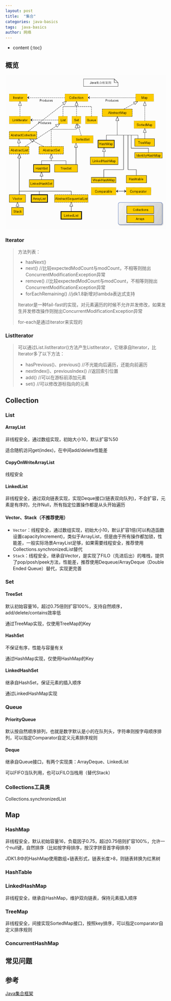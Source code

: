 ```yaml
---
layout: post
title:  "集合"
categories: java-basics
tags:  java-basics
author: 网络
---
```


* content
{:toc}









## 概览

![java_collections_all.gif](/images/collection-map/java_collections_all.gif)

### Iterator

> 方法列表：
>
> * hasNext()
> * next() //比较expectedModCount与modCount，不相等则抛出ConcurrentModificationException异常
> * remove() //比较expectedModCount与modCount，不相等则抛出ConcurrentModificationException异常
> * forEachRemaining() //jdk1.8新增对lambda表达式支持
>
> Iterator是一种fail-fast的实现，对元素遍历的时候不允许并发修改，如果发生并发修改操作则抛出ConcurrentModificationException异常
>
> for-each是通过iterator来实现的

### ListIterator

> 可以通过List.listIterator()方法产生ListIterator，它继承自Iterator，比Iterator多了以下方法：
>
> * hasPrevious()、previous() //不光能向后遍历，还能向前遍历
> * nextIndex()、previousIndex() //返回索引位置
> * add() //可以在游标前添加元素
> * set() //可以修改游标指向的元素

## Collection

### List

#### ArrayList

非线程安全，通过数组实现，初始大小10，默认扩容%50

适合随机访问get(index)，在中间add/delete性能差

#### CopyOnWriteArrayList

线程安全

#### LinkedList

非线程安全，通过双向链表实现，实现Deque接口(链表双向队列)，不会扩容，元素是有序的，允许Null，所有指定位置操作都是从头开始遍历

#### Vector、Stack（不推荐使用）

* `Vector`：线程安全，通过数组实现，初始大小10，默认扩容1倍(可以构造函数设置capacityIncrement)，类似于ArrayList，但是由于所有操作都加锁，性能差，一般实际场景ArrayList足够，如果需要线程安全，推荐使用Collections.synchronizedList替代
* `Stack`：线程安全，继承自Vector，是实现了FILO（先进后出）的堆栈，提供了pop/posh/peek方法，性能差，推荐使用Dequeue/ArrayDeque（Double Ended Queue）替代，实现更完善

### Set

#### TreeSet

默认初始容量16，超过0.75倍则扩容100%，支持自然顺序，add/delete/contains效率低

通过TreeMap实现，仅使用TreeMap的Key

#### HashSet

不保证有序，性能与容量有关

通过HashMap实现，仅使用HashMap的Key

#### LinkedHashSet

继承自HashSet，保证元素的插入顺序

通过LinkedHashMap实现

### Queue

#### PriorityQueue

默认按自然顺序排列，也就是数字默认是小的在队列头，字符串则按字母顺序排列，可以指定Comparator自定义元素排序规则

#### Deque

继承自Queue接口，有两个实现类：ArrayDeque、LinkedList

可以FIFO当队列用，也可以FILO当栈用（替代Stack）

### Collections工具类

Collections.synchronizedList

## Map

### HashMap

非线程安全，默认初始容量16，负载因子0.75，超过0.75倍则扩容100%，允许一个null键，自然排序（比如按字母排序，按汉字拼音首字母排序）

JDK1.8中的HashMap使用数组+链表形式，链表长度>8，则链表转换为红黑树

### HashTable

### LinkedHashMap

非线程安全，继承自HashMap，维护双向链表，保持元素插入顺序

### TreeMap

非线程安全，间接实现SortedMap接口，按照key排序，可以指定comparator自定义排序规则

### ConcurrentHashMap

## 常见问题

## 参考

[Java集合框架](https://www.runoob.com/java/java-collections.html)
